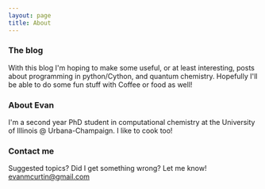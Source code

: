 ```yaml
---
layout: page
title: About
---
```


### The blog

With this blog I'm hoping to make some useful, or at least interesting, posts about programming in python/Cython, and quantum chemistry. Hopefully I'll be able to do some fun stuff with Coffee or food as well!

### About Evan

I'm a second year PhD student in computational chemistry at the University of Illinois @ Urbana-Champaign. I like to cook too! 

### Contact me

Suggested topics? Did I get something wrong? Let me know!
[evanmcurtin@gmail.com](mailto:evanmcurtin@gmail.com)
